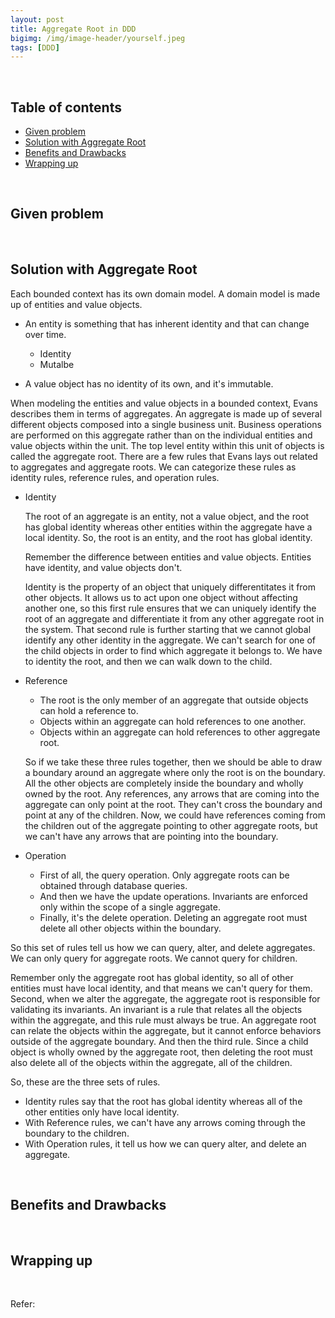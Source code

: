 ```yaml
---
layout: post
title: Aggregate Root in DDD
bigimg: /img/image-header/yourself.jpeg
tags: [DDD]
---
```





<br>

## Table of contents
- [Given problem](#given-problem)
- [Solution with Aggregate Root](#solution-with-aggregate-root)
- [Benefits and Drawbacks](#benefits-and-drawbacks)
- [Wrapping up](#wrapping-up)

<br>

## Given problem






<br>

## Solution with Aggregate Root

Each bounded context has its own domain model. A domain model is made up of entities and value objects.
- An entity is something that has inherent identity and that can change over time.

    - Identity
    - Mutalbe

- A value object has no identity of its own, and it's immutable.

When modeling the entities and value objects in a bounded context, Evans describes them in terms of aggregates. An aggregate is made up of several different objects composed into a single business unit. Business operations are performed on this aggregate rather than on the individual entities and value objects within the unit. The top level entity within this unit of objects is called the aggregate root. There are a few rules that Evans lays out related to aggregates and aggregate roots. We can categorize these rules as identity rules, reference rules, and operation rules.

- Identity

    The root of an aggregate is an entity, not a value object, and the root has global identity whereas other entities within the aggregate have a local identity. So, the root is an entity, and the root has global identity.

    Remember the difference between entities and value objects. Entities have identity, and value objects don't.

    Identity is the property of an object that uniquely differentitates it from other objects. It allows us to act upon one object without affecting another one, so this first rule ensures that we can uniquely identify the root of an aggregate and differentiate it from any other aggregate root in the system. That second rule is further starting that we cannot global identify any other identity in the aggregate. We can't search for one of the child objects in order to find which aggregate it belongs to. We have to identity the root, and then we can walk down to the child.

- Reference

    - The root is the only member of an aggregate that outside objects can hold a reference to.
    - Objects within an aggregate can hold references to one another.
    - Objects within an aggregate can hold references to other aggregate root.

    So if we take these three rules together, then we should be able to draw a boundary around an aggregate where only the root is on the boundary. All the other objects are completely inside the boundary and wholly owned by the root. Any references, any arrows that are coming into the aggregate can only point at the root. They can't cross the boundary and point at any of the children. Now, we could have references coming from the children out of the aggregate pointing to other aggregate roots, but we can't have any arrows that are pointing into the boundary.

- Operation

    - First of all, the query operation. Only aggregate roots can be obtained through database queries.
    - And then we have the update operations. Invariants are enforced only within the scope of a single aggregate.
    - Finally, it's the delete operation. Deleting an aggregate root must delete all other objects within the boundary.

So this set of rules tell us how we can query, alter, and delete aggregates. We can only query for aggregate roots. We cannot query for children.

Remember only the aggregate root has global identity, so all of other entities must have local identity, and that means we can't query for them. Second, when we alter the aggregate, the aggregate root is responsible for validating its invariants. An invariant is a rule that relates all the objects within the aggregate, and this rule must always be true. An aggregate root can relate the objects within the aggregate, but it cannot enforce behaviors outside of the aggregate boundary. And then the third rule. Since a child object is wholly owned by the aggregate root, then deleting the root must also delete all of the objects within the aggregate, all of the children.

So, these are the three sets of rules.
- Identity rules say that the root has global identity whereas all of the other entities only have local identity.
- With Reference rules, we can't have any arrows coming through the boundary to the children.
- With Operation rules, it tell us how we can query alter, and delete an aggregate.





<br>

## Benefits and Drawbacks





<br>

## Wrapping up




<br>

Refer:

[]()

[]()

[]()

[]()